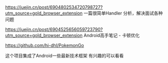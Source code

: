 https://juejin.cn/post/6904802534720798727?utm_source=gold_browser_extension
一篇很简单Handler 分析，解决面试各种问题

https://juejin.cn/post/6904525656059723790?utm_source=gold_browser_extension
Android高手笔记 - 卡顿优化

https://github.com/hi-dhl/PokemonGo

这个项目集成了Android一些最新技术框架   有兴趣的可以看看

